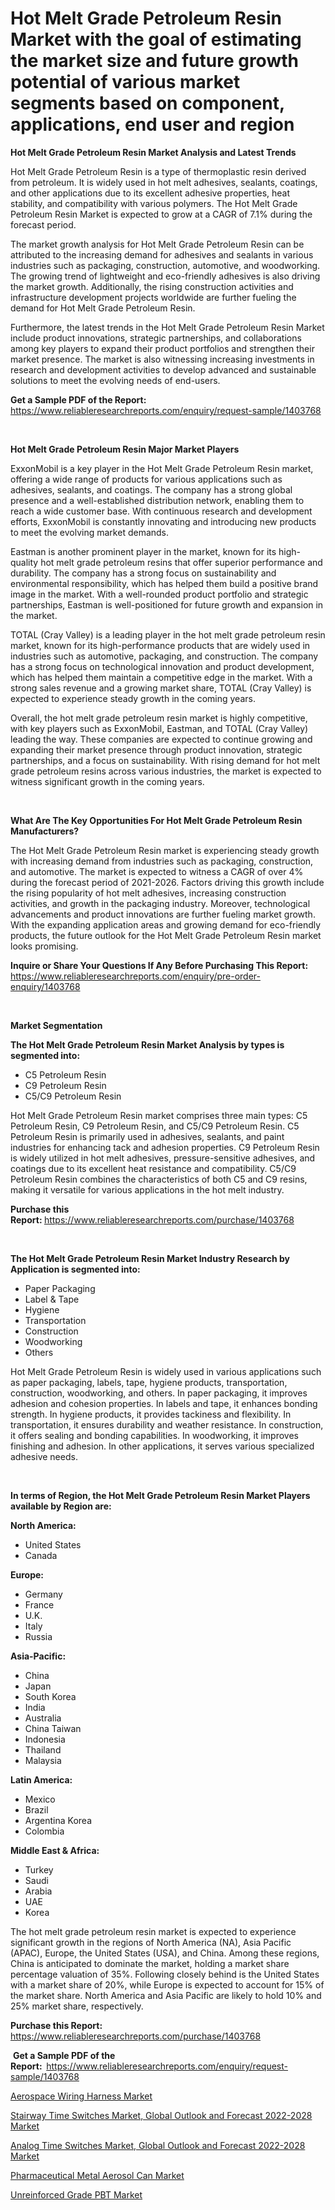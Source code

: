 <p><h1>Hot Melt Grade Petroleum Resin Market with the goal of estimating the market size and future growth potential of various market segments based on component, applications, end user and region</h1></p><p><strong>Hot Melt Grade Petroleum Resin Market Analysis and Latest Trends</strong></p>
<p><p>Hot Melt Grade Petroleum Resin is a type of thermoplastic resin derived from petroleum. It is widely used in hot melt adhesives, sealants, coatings, and other applications due to its excellent adhesive properties, heat stability, and compatibility with various polymers. The Hot Melt Grade Petroleum Resin Market is expected to grow at a CAGR of 7.1% during the forecast period.</p><p>The market growth analysis for Hot Melt Grade Petroleum Resin can be attributed to the increasing demand for adhesives and sealants in various industries such as packaging, construction, automotive, and woodworking. The growing trend of lightweight and eco-friendly adhesives is also driving the market growth. Additionally, the rising construction activities and infrastructure development projects worldwide are further fueling the demand for Hot Melt Grade Petroleum Resin.</p><p>Furthermore, the latest trends in the Hot Melt Grade Petroleum Resin Market include product innovations, strategic partnerships, and collaborations among key players to expand their product portfolios and strengthen their market presence. The market is also witnessing increasing investments in research and development activities to develop advanced and sustainable solutions to meet the evolving needs of end-users.</p></p>
<p><strong>Get a Sample PDF of the Report:&nbsp;</strong> <a href="https://www.reliableresearchreports.com/enquiry/request-sample/1403768">https://www.reliableresearchreports.com/enquiry/request-sample/1403768</a></p>
<p>&nbsp;</p>
<p><strong>Hot Melt Grade Petroleum Resin Major Market Players</strong></p>
<p><p>ExxonMobil is a key player in the Hot Melt Grade Petroleum Resin market, offering a wide range of products for various applications such as adhesives, sealants, and coatings. The company has a strong global presence and a well-established distribution network, enabling them to reach a wide customer base. With continuous research and development efforts, ExxonMobil is constantly innovating and introducing new products to meet the evolving market demands.</p><p>Eastman is another prominent player in the market, known for its high-quality hot melt grade petroleum resins that offer superior performance and durability. The company has a strong focus on sustainability and environmental responsibility, which has helped them build a positive brand image in the market. With a well-rounded product portfolio and strategic partnerships, Eastman is well-positioned for future growth and expansion in the market.</p><p>TOTAL (Cray Valley) is a leading player in the hot melt grade petroleum resin market, known for its high-performance products that are widely used in industries such as automotive, packaging, and construction. The company has a strong focus on technological innovation and product development, which has helped them maintain a competitive edge in the market. With a strong sales revenue and a growing market share, TOTAL (Cray Valley) is expected to experience steady growth in the coming years.</p><p>Overall, the hot melt grade petroleum resin market is highly competitive, with key players such as ExxonMobil, Eastman, and TOTAL (Cray Valley) leading the way. These companies are expected to continue growing and expanding their market presence through product innovation, strategic partnerships, and a focus on sustainability. With rising demand for hot melt grade petroleum resins across various industries, the market is expected to witness significant growth in the coming years.</p></p>
<p>&nbsp;</p>
<p><strong>What Are The Key Opportunities For Hot Melt Grade Petroleum Resin Manufacturers?</strong></p>
<p><p>The Hot Melt Grade Petroleum Resin market is experiencing steady growth with increasing demand from industries such as packaging, construction, and automotive. The market is expected to witness a CAGR of over 4% during the forecast period of 2021-2026. Factors driving this growth include the rising popularity of hot melt adhesives, increasing construction activities, and growth in the packaging industry. Moreover, technological advancements and product innovations are further fueling market growth. With the expanding application areas and growing demand for eco-friendly products, the future outlook for the Hot Melt Grade Petroleum Resin market looks promising.</p></p>
<p><strong>Inquire or Share Your Questions If Any Before Purchasing This Report:</strong> <a href="https://www.reliableresearchreports.com/enquiry/pre-order-enquiry/1403768">https://www.reliableresearchreports.com/enquiry/pre-order-enquiry/1403768</a></p>
<p>&nbsp;</p>
<p><strong>Market Segmentation</strong></p>
<p><strong>The Hot Melt Grade Petroleum Resin Market Analysis by types is segmented into:</strong></p>
<p><ul><li>C5 Petroleum Resin</li><li>C9 Petroleum Resin</li><li>C5/C9 Petroleum Resin</li></ul></p>
<p><p>Hot Melt Grade Petroleum Resin market comprises three main types: C5 Petroleum Resin, C9 Petroleum Resin, and C5/C9 Petroleum Resin. C5 Petroleum Resin is primarily used in adhesives, sealants, and paint industries for enhancing tack and adhesion properties. C9 Petroleum Resin is widely utilized in hot melt adhesives, pressure-sensitive adhesives, and coatings due to its excellent heat resistance and compatibility. C5/C9 Petroleum Resin combines the characteristics of both C5 and C9 resins, making it versatile for various applications in the hot melt industry.</p></p>
<p><strong>Purchase this Report:&nbsp;</strong><a href="https://www.reliableresearchreports.com/purchase/1403768">https://www.reliableresearchreports.com/purchase/1403768</a></p>
<p>&nbsp;</p>
<p><strong>The Hot Melt Grade Petroleum Resin Market Industry Research by Application is segmented into:</strong></p>
<p><ul><li>Paper Packaging</li><li>Label & Tape</li><li>Hygiene</li><li>Transportation</li><li>Construction</li><li>Woodworking</li><li>Others</li></ul></p>
<p><p>Hot Melt Grade Petroleum Resin is widely used in various applications such as paper packaging, labels, tape, hygiene products, transportation, construction, woodworking, and others. In paper packaging, it improves adhesion and cohesion properties. In labels and tape, it enhances bonding strength. In hygiene products, it provides tackiness and flexibility. In transportation, it ensures durability and weather resistance. In construction, it offers sealing and bonding capabilities. In woodworking, it improves finishing and adhesion. In other applications, it serves various specialized adhesive needs.</p></p>
<p>&nbsp;</p>
<p><strong>In terms of Region, the Hot Melt Grade Petroleum Resin Market Players available by Region are:</strong></p>
<p>
    <p> <strong> North America: </strong>
        <ul>
            <li>United States</li>
            <li>Canada</li>
        </ul>
        </p> 
    <p> <strong> Europe: </strong>
        <ul>
            <li>Germany</li>
            <li>France</li>
            <li>U.K.</li>
            <li>Italy</li>
            <li>Russia</li>
        </ul>
        </p> 
    <p> <strong> Asia-Pacific: </strong>
        <ul>
            <li>China</li>
            <li>Japan</li>
            <li>South Korea</li>
            <li>India</li>
            <li>Australia</li>
            <li>China Taiwan</li>
            <li>Indonesia</li>
            <li>Thailand</li>
            <li>Malaysia</li>
        </ul>
        </p> 
    <p> <strong> Latin America: </strong>
        <ul>
            <li>Mexico</li>
            <li>Brazil</li>
            <li>Argentina Korea</li>
            <li>Colombia</li>
        </ul>
        </p> 
    <p> <strong> Middle East & Africa: </strong>
        <ul>
            <li>Turkey</li>
            <li>Saudi</li>
            <li>Arabia</li>
            <li>UAE</li>
            <li>Korea</li>
        </ul>
    </p>
    </p>
<p><p>The hot melt grade petroleum resin market is expected to experience significant growth in the regions of North America (NA), Asia Pacific (APAC), Europe, the United States (USA), and China. Among these regions, China is anticipated to dominate the market, holding a market share percentage valuation of 35%. Following closely behind is the United States with a market share of 20%, while Europe is expected to account for 15% of the market share. North America and Asia Pacific are likely to hold 10% and 25% market share, respectively.</p></p>
<p><strong>Purchase this Report: </strong><a href="https://www.reliableresearchreports.com/purchase/1403768">https://www.reliableresearchreports.com/purchase/1403768</a></p>
<p>&nbsp;<strong>Get a Sample PDF of the Report:&nbsp;&nbsp;</strong><a href="https://www.reliableresearchreports.com/enquiry/request-sample/1403768">https://www.reliableresearchreports.com/enquiry/request-sample/1403768</a></p>
<p><strong></strong></p>
<p><p><a href="https://view.publitas.com/reportprime-1/global-aerospace-wiring-harness-market-by-types-applications-and-major-players-with-regional-growth-rate-analysis-and-development-situation-from-2024-to-2031/">Aerospace Wiring Harness Market</a></p><p><a href="https://noble-drawer-34c.notion.site/Stairway-Time-Switches-Market-Global-Outlook-and-Forecast-2022-2028-Market-Size-Global-Industry-Ov-5deb24e7efaa48cf8418c646d6b05500">Stairway Time Switches Market, Global Outlook and Forecast 2022-2028 Market</a></p><p><a href="https://fearless-okapi-6c8.notion.site/Global-Analog-Time-Switches-Market-Global-Outlook-and-Forecast-2022-2028-Market-by-Types-Applicati-d35b3776559e49d2875fc3ce028260b9">Analog Time Switches Market, Global Outlook and Forecast 2022-2028 Market</a></p><p><a href="https://github.com/FassouRP/Market-Research-Report-List-3/blob/main/pharmaceutical-metal-aerosol-can-market.md">Pharmaceutical Metal Aerosol Can Market</a></p><p><a href="https://github.com/rahu1506/Market-Research-Report-List-3/blob/main/unreinforced-grade-pbt-market.md">Unreinforced Grade PBT Market</a></p></p>